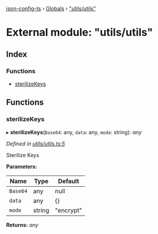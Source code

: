 [json-config-ts](../README.md) › [Globals](../globals.md) › ["utils/utils"](_utils_utils_.md)

# External module: "utils/utils"

## Index

### Functions

* [sterilizeKeys](_utils_utils_.md#sterilizekeys)

## Functions

###  sterilizeKeys

▸ **sterilizeKeys**(`Base64`: any, `data`: any, `mode`: string): *any*

*Defined in [utils/utils.ts:5](https://github.com/edmundpf/json-config-ts/blob/01d0d58/src/utils/utils.ts#L5)*

Sterilize Keys

**Parameters:**

Name | Type | Default |
------ | ------ | ------ |
`Base64` | any | null |
`data` | any | {} |
`mode` | string | "encrypt" |

**Returns:** *any*

